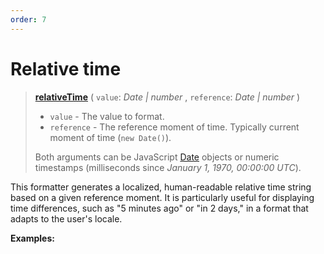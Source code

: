 ```yaml
---
order: 7
---
```


<script setup>
  import DemoValueFormatter from '../../DemoValueFormatter.vue';
  import { demos } from '../preconfigured-formatters';
</script>

# Relative time <Badge type="info" text="@localizer/format" />

> **[relativeTime](../../../api/_localizer/format/relativeTime/index.md)** ( `value`: _Date | number_ , `reference`: _Date | number_ )
>
> - `value` - The value to format.
> - `reference` - The reference moment of time. Typically current moment of time (`new Date()`).
>
> Both arguments can be JavaScript [Date](https://developer.mozilla.org/en-US/docs/Web/JavaScript/Reference/Global_Objects/Date) objects or numeric timestamps (milliseconds since _January 1, 1970, 00:00:00 UTC_).

This formatter generates a localized, human-readable relative time string based on a given reference moment. It is particularly useful for displaying time differences, such as "5 minutes ago" or "in 2 days," in a format that adapts to the user's locale.

**Examples:**

<DemoValueFormatter :demo="demos.relativeTime"/>
